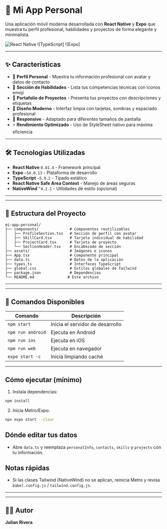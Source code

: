 # 📱 Mi App Personal

Una aplicación móvil moderna desarrollada con **React Native** y **Expo** que muestra tu perfil profesional, habilidades y proyectos de forma elegante y minimalista.

![React Native]()
![TypeScript]
![Expo]

---

## ✨ Características

- 👤 **Perfil Personal** - Muestra tu información profesional con avatar y datos de contacto
- 💪 **Sección de Habilidades** - Lista tus competencias técnicas con iconos emoji
- 🚀 **Portafolio de Proyectos** - Presenta tus proyectos con descripciones y etiquetas
- 🎨 **Diseño Moderno** - Interfaz limpia con tarjetas, sombras y espaciado profesional
- 📱 **Responsive** - Adaptado para diferentes tamaños de pantalla
- ⚡ **Rendimiento Optimizado** - Uso de StyleSheet nativo para máxima eficiencia

---

## 🛠️ Tecnologías Utilizadas

- **React Native** `0.81.4` - Framework principal
- **Expo** `~54.0.13` - Plataforma de desarrollo
- **TypeScript** `~5.9.2` - Tipado estático
- **React Native Safe Area Context** - Manejo de áreas seguras
- **NativeWind** `^4.2.1` - Utilidades de estilo (opcional)

---

---

## 📁 Estructura del Proyecto

```
mi-app-personal/
├── components/              # Componentes reutilizables
│   ├── ProfileSection.tsx   # Sección de perfil con avatar
│   ├── SkillCard.tsx        # Tarjeta individual de habilidad
│   ├── ProjectCard.tsx      # Tarjeta de proyecto
│   └── SectionHeader.tsx    # Encabezado de sección
├── assets/                  # Imágenes e iconos
├── App.tsx                  # Componente principal
├── data.ts                  # Datos de la aplicación
├── types.ts                 # Interfaces TypeScript
├── global.css               # Estilos globales de Tailwind
├── package.json             # Dependencias
└── README.md               # Este archivo
```

---
---

## 🎯 Comandos Disponibles

| Comando | Descripción |
|---------|-------------|
| `npm start` | Inicia el servidor de desarrollo |
| `npm run android` | Ejecuta en Android |
| `npm run ios` | Ejecuta en iOS |
| `npm run web` | Ejecuta en navegador |
| `expo start -c` | Inicia limpiando caché |

---
Cómo ejecutar (mínimo)
----------------------
1. Instala dependencias:

```bash
npm install
```

2. Inicia Metro/Expo:

```bash
npx expo start --clear
```

Dónde editar tus datos
----------------------
- Abre `data.ts` y reemplaza `personalInfo`, `contacts`, `skills` y `projects` con tu información.

Notas rápidas
------------
- Si las clases Tailwind (NativeWind) no se aplican, reinicia Metro y revisa `babel.config.js` / `tailwind.config.js`.
---

---

## 👨‍💻 Autor
**Julian Rivera**



